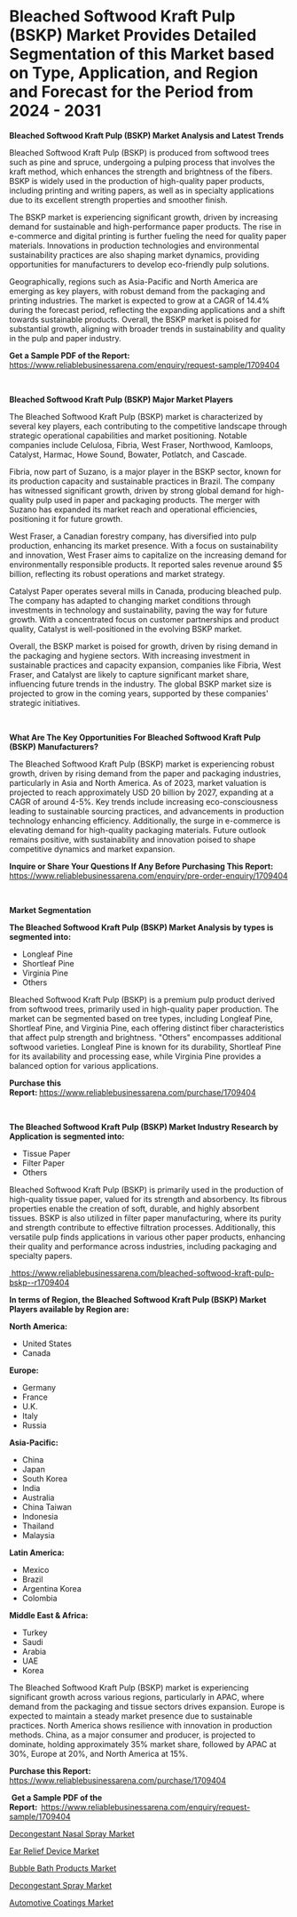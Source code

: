 <p><h1>Bleached Softwood Kraft Pulp (BSKP) Market Provides Detailed Segmentation of this Market based on Type, Application, and Region and Forecast for the Period from 2024 - 2031</h1></p><p><strong>Bleached Softwood Kraft Pulp (BSKP) Market Analysis and Latest Trends</strong></p>
<p><p>Bleached Softwood Kraft Pulp (BSKP) is produced from softwood trees such as pine and spruce, undergoing a pulping process that involves the kraft method, which enhances the strength and brightness of the fibers. BSKP is widely used in the production of high-quality paper products, including printing and writing papers, as well as in specialty applications due to its excellent strength properties and smoother finish.</p><p>The BSKP market is experiencing significant growth, driven by increasing demand for sustainable and high-performance paper products. The rise in e-commerce and digital printing is further fueling the need for quality paper materials. Innovations in production technologies and environmental sustainability practices are also shaping market dynamics, providing opportunities for manufacturers to develop eco-friendly pulp solutions.</p><p>Geographically, regions such as Asia-Pacific and North America are emerging as key players, with robust demand from the packaging and printing industries. The market is expected to grow at a CAGR of 14.4% during the forecast period, reflecting the expanding applications and a shift towards sustainable products. Overall, the BSKP market is poised for substantial growth, aligning with broader trends in sustainability and quality in the pulp and paper industry.</p></p>
<p><strong>Get a Sample PDF of the Report:&nbsp;</strong> <a href="https://www.reliablebusinessarena.com/enquiry/request-sample/1709404?utm_campaign=1560&utm_medium=2&utm_source=Github&utm_content=ia&utm_term=21102024&utm_id=bleached-softwood-kraft-pulp-bskp">https://www.reliablebusinessarena.com/enquiry/request-sample/1709404</a></p>
<p>&nbsp;</p>
<p><strong>Bleached Softwood Kraft Pulp (BSKP) Major Market Players</strong></p>
<p><p>The Bleached Softwood Kraft Pulp (BSKP) market is characterized by several key players, each contributing to the competitive landscape through strategic operational capabilities and market positioning. Notable companies include Celulosa, Fibria, West Fraser, Northwood, Kamloops, Catalyst, Harmac, Howe Sound, Bowater, Potlatch, and Cascade.</p><p>Fibria, now part of Suzano, is a major player in the BSKP sector, known for its production capacity and sustainable practices in Brazil. The company has witnessed significant growth, driven by strong global demand for high-quality pulp used in paper and packaging products. The merger with Suzano has expanded its market reach and operational efficiencies, positioning it for future growth.</p><p>West Fraser, a Canadian forestry company, has diversified into pulp production, enhancing its market presence. With a focus on sustainability and innovation, West Fraser aims to capitalize on the increasing demand for environmentally responsible products. It reported sales revenue around $5 billion, reflecting its robust operations and market strategy.</p><p>Catalyst Paper operates several mills in Canada, producing bleached pulp. The company has adapted to changing market conditions through investments in technology and sustainability, paving the way for future growth. With a concentrated focus on customer partnerships and product quality, Catalyst is well-positioned in the evolving BSKP market.</p><p>Overall, the BSKP market is poised for growth, driven by rising demand in the packaging and hygiene sectors. With increasing investment in sustainable practices and capacity expansion, companies like Fibria, West Fraser, and Catalyst are likely to capture significant market share, influencing future trends in the industry. The global BSKP market size is projected to grow in the coming years, supported by these companies' strategic initiatives.</p></p>
<p>&nbsp;</p>
<p><strong>What Are The Key Opportunities For Bleached Softwood Kraft Pulp (BSKP) Manufacturers?</strong></p>
<p><p>The Bleached Softwood Kraft Pulp (BSKP) market is experiencing robust growth, driven by rising demand from the paper and packaging industries, particularly in Asia and North America. As of 2023, market valuation is projected to reach approximately USD 20 billion by 2027, expanding at a CAGR of around 4-5%. Key trends include increasing eco-consciousness leading to sustainable sourcing practices, and advancements in production technology enhancing efficiency. Additionally, the surge in e-commerce is elevating demand for high-quality packaging materials. Future outlook remains positive, with sustainability and innovation poised to shape competitive dynamics and market expansion.</p></p>
<p><strong>Inquire or Share Your Questions If Any Before Purchasing This Report:</strong> <a href="https://www.reliablebusinessarena.com/enquiry/pre-order-enquiry/1709404?utm_campaign=1560&utm_medium=2&utm_source=Github&utm_content=ia&utm_term=21102024&utm_id=bleached-softwood-kraft-pulp-bskp">https://www.reliablebusinessarena.com/enquiry/pre-order-enquiry/1709404</a></p>
<p>&nbsp;</p>
<p><strong>Market Segmentation</strong></p>
<p><strong>The Bleached Softwood Kraft Pulp (BSKP) Market Analysis by types is segmented into:</strong></p>
<p><ul><li>Longleaf Pine</li><li>Shortleaf Pine</li><li>Virginia Pine</li><li>Others</li></ul></p>
<p><p>Bleached Softwood Kraft Pulp (BSKP) is a premium pulp product derived from softwood trees, primarily used in high-quality paper production. The market can be segmented based on tree types, including Longleaf Pine, Shortleaf Pine, and Virginia Pine, each offering distinct fiber characteristics that affect pulp strength and brightness. "Others" encompasses additional softwood varieties. Longleaf Pine is known for its durability, Shortleaf Pine for its availability and processing ease, while Virginia Pine provides a balanced option for various applications.</p></p>
<p><strong>Purchase this Report:&nbsp;</strong><a href="https://www.reliablebusinessarena.com/purchase/1709404?utm_campaign=1560&utm_medium=2&utm_source=Github&utm_content=ia&utm_term=21102024&utm_id=bleached-softwood-kraft-pulp-bskp">https://www.reliablebusinessarena.com/purchase/1709404</a></p>
<p>&nbsp;</p>
<p><strong>The Bleached Softwood Kraft Pulp (BSKP) Market Industry Research by Application is segmented into:</strong></p>
<p><ul><li>Tissue Paper</li><li>Filter Paper</li><li>Others</li></ul></p>
<p><p>Bleached Softwood Kraft Pulp (BSKP) is primarily used in the production of high-quality tissue paper, valued for its strength and absorbency. Its fibrous properties enable the creation of soft, durable, and highly absorbent tissues. BSKP is also utilized in filter paper manufacturing, where its purity and strength contribute to effective filtration processes. Additionally, this versatile pulp finds applications in various other paper products, enhancing their quality and performance across industries, including packaging and specialty papers.</p></p>
<p><a href="https://www.reliablebusinessarena.com/bleached-softwood-kraft-pulp-bskp--r1709404?utm_campaign=1560&utm_medium=2&utm_source=Github&utm_content=ia&utm_term=21102024&utm_id=bleached-softwood-kraft-pulp-bskp">&nbsp;https://www.reliablebusinessarena.com/bleached-softwood-kraft-pulp-bskp--r1709404</a></p>
<p><strong>In terms of Region, the Bleached Softwood Kraft Pulp (BSKP) Market Players available by Region are:</strong></p>
<p>
    <p> <strong> North America: </strong>
        <ul>
            <li>United States</li>
            <li>Canada</li>
        </ul>
        </p> 
    <p> <strong> Europe: </strong>
        <ul>
            <li>Germany</li>
            <li>France</li>
            <li>U.K.</li>
            <li>Italy</li>
            <li>Russia</li>
        </ul>
        </p> 
    <p> <strong> Asia-Pacific: </strong>
        <ul>
            <li>China</li>
            <li>Japan</li>
            <li>South Korea</li>
            <li>India</li>
            <li>Australia</li>
            <li>China Taiwan</li>
            <li>Indonesia</li>
            <li>Thailand</li>
            <li>Malaysia</li>
        </ul>
        </p> 
    <p> <strong> Latin America: </strong>
        <ul>
            <li>Mexico</li>
            <li>Brazil</li>
            <li>Argentina Korea</li>
            <li>Colombia</li>
        </ul>
        </p> 
    <p> <strong> Middle East & Africa: </strong>
        <ul>
            <li>Turkey</li>
            <li>Saudi</li>
            <li>Arabia</li>
            <li>UAE</li>
            <li>Korea</li>
        </ul>
    </p>
    </p>
<p><p>The Bleached Softwood Kraft Pulp (BSKP) market is experiencing significant growth across various regions, particularly in APAC, where demand from the packaging and tissue sectors drives expansion. Europe is expected to maintain a steady market presence due to sustainable practices. North America shows resilience with innovation in production methods. China, as a major consumer and producer, is projected to dominate, holding approximately 35% market share, followed by APAC at 30%, Europe at 20%, and North America at 15%.</p></p>
<p><strong>Purchase this Report: </strong><a href="https://www.reliablebusinessarena.com/purchase/1709404?utm_campaign=1560&utm_medium=2&utm_source=Github&utm_content=ia&utm_term=21102024&utm_id=bleached-softwood-kraft-pulp-bskp">https://www.reliablebusinessarena.com/purchase/1709404</a></p>
<p>&nbsp;<strong>Get a Sample PDF of the Report:&nbsp;&nbsp;</strong><a href="https://www.reliablebusinessarena.com/enquiry/request-sample/1709404?utm_campaign=1560&utm_medium=2&utm_source=Github&utm_content=ia&utm_term=21102024&utm_id=bleached-softwood-kraft-pulp-bskp">https://www.reliablebusinessarena.com/enquiry/request-sample/1709404</a></p>
<p><strong></strong></p>
<p><p><a href="https://www.linkedin.com/pulse/global-decongestant-nasal-spray-market-exploring-share-poj8e?utm_campaign=1560&utm_medium=2&utm_source=Github&utm_content=ia&utm_term=21102024&utm_id=bleached-softwood-kraft-pulp-bskp">Decongestant Nasal Spray Market</a></p><p><a href="https://www.linkedin.com/pulse/ear-relief-device-market-size-share-analysis-growth-d4njf?utm_campaign=1560&utm_medium=2&utm_source=Github&utm_content=ia&utm_term=21102024&utm_id=bleached-softwood-kraft-pulp-bskp">Ear Relief Device Market</a></p><p><a href="https://issuu.com/reportprime-2/docs/bubble-bath-products-market-size-20_a5cf1004fce36d?utm_campaign=1560&utm_medium=2&utm_source=Github&utm_content=ia&utm_term=21102024&utm_id=bleached-softwood-kraft-pulp-bskp">Bubble Bath Products Market</a></p><p><a href="https://www.linkedin.com/pulse/decongestant-spray-mosaic-piecing-together-global-market-e7mme?utm_campaign=1560&utm_medium=2&utm_source=Github&utm_content=ia&utm_term=21102024&utm_id=bleached-softwood-kraft-pulp-bskp">Decongestant Spray Market</a></p><p><a href="https://www.linkedin.com/pulse/deep-dive-automotive-coatings-market-itstrends-segmentation-imroe?utm_campaign=1560&utm_medium=2&utm_source=Github&utm_content=ia&utm_term=21102024&utm_id=bleached-softwood-kraft-pulp-bskp">Automotive Coatings Market</a></p></p>